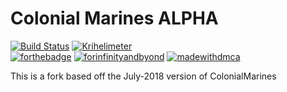  # Colonial Marines ALPHA
 [![Build Status](https://travis-ci.org/ColonialMarines-Mirror/ColonialMarines-2018.svg?branch=master)](https://travis-ci.org/ColonialMarines-Mirror/ColonialMarines-2018) [![Krihelimeter](https://www.krihelinator.xyz/badge/ColonialMarines-Mirror/ColonialMarines-2018)](https://www.krihelinator.xyz)  
 [![forthebadge](https://forthebadge.com/images/badges/contains-technical-debt.svg)](https://forthebadge.com) [![forinfinityandbyond](https://user-images.githubusercontent.com/5211576/29499758-4efff304-85e6-11e7-8267-62919c3688a9.gif)](https://www.reddit.com/r/SS13/comments/5oplxp/what_is_the_main_problem_with_byond_as_an_engine/dclbu1a) [![madewithdmca](https://img.shields.io/badge/made--with-D--M--C--A-blue.svg?longCache=true&style=for-the-badge)](https://www.youtube.com/watch?v=ve9BdBOCohI)

 
 This is a fork based off the July-2018 version of ColonialMarines
